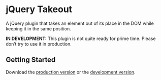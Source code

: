 # jQuery Takeout

A jQuery plugin that takes an element out of its place in the DOM while keeping it in the same position.

**IN DEVELOPMENT:** This plugin is not quite ready for prime time. Please don’t try to use it in production.

## Getting Started

Download the [production version][min] or the [development version][max].

[min]: https://raw.github.com/garrettn/jquery-takeout/master/dist/jquery.takeout.min.js
[max]: https://raw.github.com/garrettn/jquery-takeout/master/dist/jquery.takeout.js
